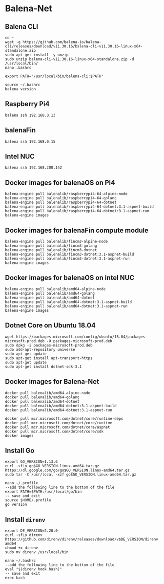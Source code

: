# Balena-Net

## Balena CLI

```console
cd ~
wget -q https://github.com/balena-io/balena-cli/releases/download/v11.30.16/balena-cli-v11.30.16-linux-x64-standalone.zip
sudo apt-get install -y unzip
sudo unzip balena-cli-v11.30.16-linux-x64-standalone.zip -d /usr/local/bin/
nano .bashrc
```

```text
export PATH="/usr/local/bin/balena-cli:$PATH"
```

```console
source ~/.bashrc
balena version
```

## Raspberry Pi4

```console
balena ssh 192.168.0.13
```

## balenaFin

```console
balena ssh 192.168.0.15
```

## Intel NUC

```console
balena ssh 192.168.200.142
```

## Docker images for balenaOS on Pi4

```console
balena-engine pull balenalib/raspberrypi4-64-alpine-node
balena-engine pull balenalib/raspberrypi4-64-golang
balena-engine pull balenalib/raspberrypi4-64-dotnet
balena-engine pull balenalib/raspberrypi4-64-dotnet:3.1-aspnet-build
balena-engine pull balenalib/raspberrypi4-64-dotnet:3.1-aspnet-run
balena-engine images
```

## Docker images for balenaFin compute module

```console
balena-engine pull balenalib/fincm3-alpine-node
balena-engine pull balenalib/fincm3-golang
balena-engine pull balenalib/fincm3-dotnet
balena-engine pull balenalib/fincm3-dotnet:3.1-aspnet-build
balena-engine pull balenalib/fincm3-dotnet:3.1-aspnet-run
balena-engine images
```

## Docker images for balenaOS on intel NUC

```console
balena-engine pull balenalib/amd64-alpine-node
balena-engine pull balenalib/amd64-golang
balena-engine pull balenalib/amd64-dotnet
balena-engine pull balenalib/amd64-dotnet:3.1-aspnet-build
balena-engine pull balenalib/amd64-dotnet:3.1-aspnet-run
balena-engine images
```

## Dotnet Core on Ubuntu 18.04

```console
wget https://packages.microsoft.com/config/ubuntu/18.04/packages-microsoft-prod.deb -O packages-microsoft-prod.deb
sudo dpkg -i packages-microsoft-prod.deb
sudo add-apt-repository universe
sudo apt-get update
sudo apt-get install apt-transport-https
sudo apt-get update
sudo apt-get install dotnet-sdk-3.1
```

## Docker images for Balena-Net

```console
docker pull balenalib/amd64-alpine-node
docker pull balenalib/amd64-golang
docker pull balenalib/amd64-dotnet
docker pull balenalib/amd64-dotnet:3.1-aspnet-build
docker pull balenalib/amd64-dotnet:3.1-aspnet-run

docker pull mcr.microsoft.com/dotnet/core/runtime-deps
docker pull mcr.microsoft.com/dotnet/core/runtime
docker pull mcr.microsoft.com/dotnet/core/aspnet
docker pull mcr.microsoft.com/dotnet/core/sdk
docker images
```

## Install Go

```console
export GO_VERSION=1.13.6
curl -sfLo go$GO_VERSION.linux-amd64.tar.gz https://dl.google.com/go/go$GO_VERSION.linux-amd64.tar.gz
sudo tar -C /usr/local -xzf go$GO_VERSION.linux-amd64.tar.gz

nano ~/.profile
--add the following line to the bottom of the file
export PATH=$PATH:/usr/local/go/bin
-- save and exit
source $HOME/.profile
go version
```

## Install `direnv`
```console
export DE_VERSION=2.20.0
curl -sfLo direnv https://github.com/direnv/direnv/releases/download/v$DE_VERSION/direnv.linux-amd64
chmod +x direnv
sudo mv direnv /usr/local/bin

nano ~/.bashrc
--add the following line to the bottom of the file
eval "$(direnv hook bash)"
-- save and exit
exec bash
```